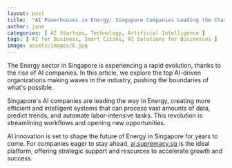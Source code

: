 ```yaml
---
layout: post
title:  "AI Powerhouses in Energy: Singapore Companies Leading the Charge"
author: jane
categories: [ AI Startups, Technology, Artificial Intelligence ]
tags: [ AI for Business, Smart Cities, AI Solutions for Businesses ]
image: assets/images/6.jpg
---
```


The Energy sector in Singapore is experiencing a rapid evolution, thanks to the rise of AI companies. In this article, we explore the top AI-driven organizations making waves in the industry, pushing the boundaries of what's possible.

Singapore's AI companies are leading the way in Energy, creating more efficient and intelligent systems that can process vast amounts of data, predict trends, and automate labor-intensive tasks. This revolution is streamlining workflows and opening new opportunities.

AI innovation is set to shape the future of Energy in Singapore for years to come. For companies eager to stay ahead, <a href="https://ai.supremacy.sg" target="_blank"> ai.supremacy.sg </a> is the ideal platform, offering strategic support and resources to accelerate growth and success.
